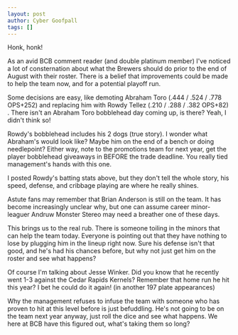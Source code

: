 ```yaml
---
layout: post
author: Cyber Goofpall
tags: []
---
```


Honk, honk!

As an avid BCB comment reader (and double platinum member) I've noticed a lot of consternation about what the Brewers should do prior to the end of August with their roster. There is a belief that improvements could be made to help the team now, and for a potential playoff run.

Some decisions are easy, like demoting Abraham Toro (.444 / .524 / .778 OPS+252) and replacing him with Rowdy Tellez (.210 / .288 / .382 OPS+82) . There isn't an Abraham Toro bobblehead day coming up, is there? Yeah, I didn't think so!

Rowdy's bobblehead includes his 2 dogs (true story). I wonder what Abraham's would look like? Maybe him on the end of a bench or doing needlepoint? Either way, note to the promotions team for next year, get the player bobblehead giveaways in BEFORE the trade deadline. You really tied management's hands with this one.

I posted Rowdy's batting stats above, but they don't tell the whole story, his speed, defense, and cribbage playing are where he really shines.

Astute fans may remember that Brian Anderson is still on the team. It has become increasingly unclear why, but one can assume career minor-leaguer Andruw Monster Stereo may need a breather one of these days.

This brings us to the real rub. There is someone toiling in the minors that can help the team today. Everyone is pointing out that they have nothing to lose by plugging him in the lineup right now. Sure his defense isn't that good, and he's had his chances before, but why not just get him on the roster and see what happens?

Of course I'm talking about Jesse Winker. Did you know that he recently went 1-3 against the Cedar Rapids Kernels? Remember that home run he hit this year? I bet he could do it again! (in another 197 plate appearances)

Why the management refuses to infuse the team with someone who has proven to hit at this level before is just befuddling. He's not going to be on the team next year anyway, just roll the dice and see what happens. We here at BCB have this figured out, what's taking them so long?
